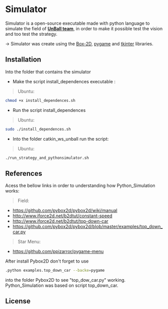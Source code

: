 # Simulator #

Simulator is a open-source executable made with python language to simulate the field of **[UnBall team](http://equipeunball.com.br/)**, in order to make it possible test the vision and too test the strategy.

-> Simulator was create using the [Box-2D](https://github.com/pybox2d/pybox2d), [pygame](https://www.pygame.org/news) and [tkinter](https://docs.python.org/3/library/tk.html) libraries.

## Installation ##
Into the folder that contains the simulator

* Make the script install_dependences executable :

>Ubuntu:
    
```bash
chmod +x install_dependences.sh
```

* Run the script install_dependences

>Ubuntu:

```bash 
sudo ./install_dependences.sh
```

* Into the folder catkin_ws_unball run the script:

> Ubuntu: 

```bash 
./run_strategy_and_pythonsimulator.sh
```

## References ##
Acess the bellow links in order to understanding how Python_Simulation works:

> Field:

- https://github.com/pybox2d/pybox2d/wiki/manual
- http://www.iforce2d.net/b2dtut/constant-speed
- http://www.iforce2d.net/b2dtut/top-down-car
- https://github.com/pybox2d/pybox2d/blob/master/examples/top_down_car.py
 
> Star Menu:

- https://github.com/ppizarror/pygame-menu

After install Pybox2D don't forget to use 
```bash 
.python examples.top_down_car --backe=pygame
```
into the folder Pybox2D to see "top_dow_car.py" working.
Python_Simulation was based on script top_down_car.

## License ##

